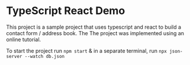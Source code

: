 # TypeScript React Demo
This project is a sample project that uses typescript and react to build a contact form / address book. The The project was implemented using an online tutorial.

To start the project run `npm start` & in a separate terminal, run `npx json-server --watch db.json`
